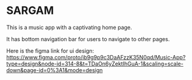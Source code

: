 # **SARGAM** 
This is a music app with a captivating home page.

It has bottom navigation bar for users to navigate to other pages.


Here is the figma link for ui design:
https://www.figma.com/proto/ib9g9p9c3DaAFzzK35N0qd/Music-App?type=design&node-id=314-8&t=TDaOn6yZektIhGuA-1&scaling=scale-down&page-id=0%3A1&mode=design
